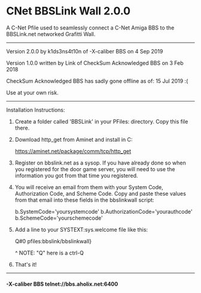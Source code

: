 # CNet BBSLink Wall 2.0.0   
A C-Net Pfile used to seamlessly connect a C-Net Amiga BBS to the BBSLink.net networked Grafitti Wall. 

**************************************************************************
Version 2.0.0 by k1ds3ns4t10n of -X-caliber BBS on 4 Sep 2019                                           
                                                                   
Version 1.0.0 written by Link of CheckSum Acknowledged BBS on 3 Feb 2018
                                                                   
CheckSum Acknowledged BBS has sadly gone offline as of: 15 Jul 2019  :(                                
                                                                    
Use at your own risk.                                              
**************************************************************************

Installation Instructions:

1.  Create a folder called 'BBSLink' in your PFiles: directory.
    Copy this file there.
    
2.  Download http_get from Aminet and install in C:

    https://aminet.net/package/comm/tcp/http_get

3.  Register on bbslink.net as a sysop.  If you have already done 
    so when you registered for the door game server, you will need
    to use the information you got from that time you registered.

4.  You will receive an email from them with your System Code,
    Authorization Code, and Scheme Code. Copy and paste these values
    from that email into these fields in the bbslinkwall script:

    b.SystemCode='yoursystemcode'
    b.AuthorizationCode='yourauthcode'
    b.SchemeCode='yourschemecode'
    
5.  Add a line to your SYSTEXT:sys.welcome file like this:
    
    Q#0 pfiles:bbslink/bbslinkwall}

    ^ NOTE: "Q" here is a ctrl-Q
     
6.  That's it!

**************************************************************************
#### -X-caliber BBS telnet://bbs.aholix.net:6400
